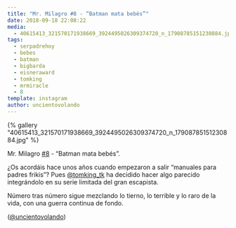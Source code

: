 ```yaml
---
title: "Mr. Milagro #8 - “Batman mata bebés”"
date: 2018-09-18 22:08:22
media: 
  - 40615413_321570171938669_3924495026309374720_n_17908785151230884.jpg
tags: 
  - serpadrehoy
  - bebes
  - batman
  - bigbarda
  - eisneraward
  - tomking
  - mrmiracle
  - 8
template: instagram
author: uncientovolando
---
```


{% gallery "40615413_321570171938669_3924495026309374720_n_17908785151230884.jpg" %}

Mr. Milagro [#8](/tags/8) - “Batman mata bebés”.

¿Os acordáis hace unos años cuando empezaron a salir “manuales para padres frikis”? Pues [@tomking_tk](https://instagram.com/tomking_tk) ha decidido hacer algo parecido integrándolo en su serie limitada del gran escapista.

Número tras número sigue mezclando lo tierno, lo terrible y lo raro de la vida, con una guerra continua de fondo.

([@uncientovolando](https://instagram.com/uncientovolando))

